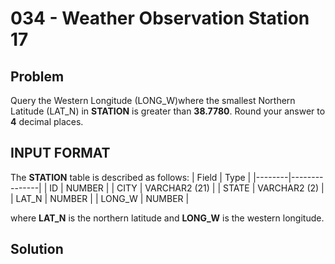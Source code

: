 # 034 - Weather Observation Station 17
## Problem

Query the Western Longitude (LONG_W)where the smallest Northern Latitude (LAT_N) in **STATION** is greater than **38.7780**. Round your answer to **4** decimal places.

## INPUT FORMAT

The **STATION** table is described as follows:
| Field	 | Type          |
|--------|---------------|
| ID	   | NUMBER        |
| CITY	 | VARCHAR2 (21) |
| STATE	 | VARCHAR2 (2)  |
| LAT_N	 | NUMBER        |
| LONG_W | NUMBER        |

where **LAT_N** is the northern latitude and **LONG_W** is the western longitude.

## Solution
```sql

```
